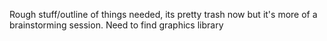 Rough stuff/outline of things needed, its pretty trash now but it's more of a brainstorming session. Need to find graphics library